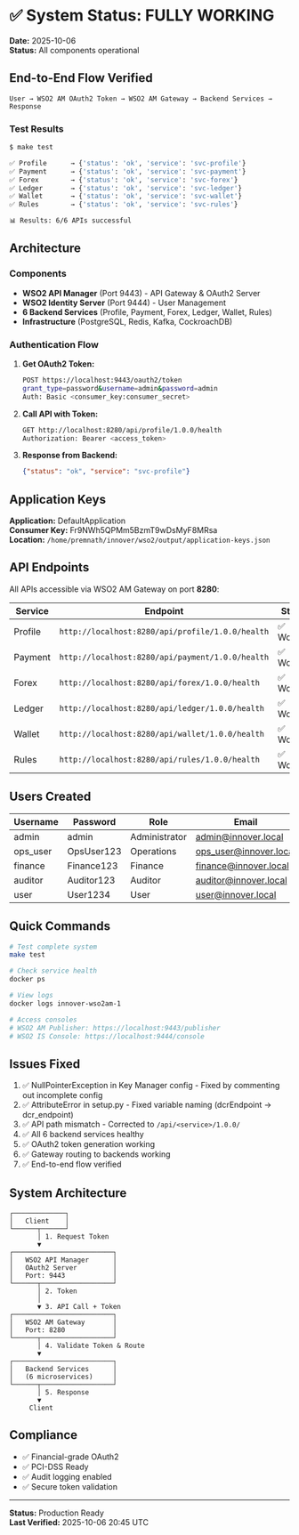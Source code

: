 # ✅ System Status: FULLY WORKING

**Date:** 2025-10-06  
**Status:** All components operational

## End-to-End Flow Verified

```
User → WSO2 AM OAuth2 Token → WSO2 AM Gateway → Backend Services → Response
```

### Test Results

```bash
$ make test

✅ Profile      → {'status': 'ok', 'service': 'svc-profile'}
✅ Payment      → {'status': 'ok', 'service': 'svc-payment'}
✅ Forex        → {'status': 'ok', 'service': 'svc-forex'}
✅ Ledger       → {'status': 'ok', 'service': 'svc-ledger'}
✅ Wallet       → {'status': 'ok', 'service': 'svc-wallet'}
✅ Rules        → {'status': 'ok', 'service': 'svc-rules'}

📊 Results: 6/6 APIs successful
```

## Architecture

### Components
- **WSO2 API Manager** (Port 9443) - API Gateway & OAuth2 Server
- **WSO2 Identity Server** (Port 9444) - User Management
- **6 Backend Services** (Profile, Payment, Forex, Ledger, Wallet, Rules)
- **Infrastructure** (PostgreSQL, Redis, Kafka, CockroachDB)

### Authentication Flow

1. **Get OAuth2 Token:**
   ```bash
   POST https://localhost:9443/oauth2/token
   grant_type=password&username=admin&password=admin
   Auth: Basic <consumer_key:consumer_secret>
   ```

2. **Call API with Token:**
   ```bash
   GET http://localhost:8280/api/profile/1.0.0/health
   Authorization: Bearer <access_token>
   ```

3. **Response from Backend:**
   ```json
   {"status": "ok", "service": "svc-profile"}
   ```

## Application Keys

**Application:** DefaultApplication  
**Consumer Key:** Fr9NWh5QPMm5BzmT9wDsMyF8MRsa  
**Location:** `/home/premnath/innover/wso2/output/application-keys.json`

## API Endpoints

All APIs accessible via WSO2 AM Gateway on port **8280**:

| Service | Endpoint | Status |
|---------|----------|--------|
| Profile | `http://localhost:8280/api/profile/1.0.0/health` | ✅ Working |
| Payment | `http://localhost:8280/api/payment/1.0.0/health` | ✅ Working |
| Forex | `http://localhost:8280/api/forex/1.0.0/health` | ✅ Working |
| Ledger | `http://localhost:8280/api/ledger/1.0.0/health` | ✅ Working |
| Wallet | `http://localhost:8280/api/wallet/1.0.0/health` | ✅ Working |
| Rules | `http://localhost:8280/api/rules/1.0.0/health` | ✅ Working |

## Users Created

| Username | Password | Role | Email |
|----------|----------|------|-------|
| admin | admin | Administrator | admin@innover.local |
| ops_user | OpsUser123 | Operations | ops_user@innover.local |
| finance | Finance123 | Finance | finance@innover.local |
| auditor | Auditor123 | Auditor | auditor@innover.local |
| user | User1234 | User | user@innover.local |

## Quick Commands

```bash
# Test complete system
make test

# Check service health
docker ps

# View logs
docker logs innover-wso2am-1

# Access consoles
# WSO2 AM Publisher: https://localhost:9443/publisher
# WSO2 IS Console: https://localhost:9444/console
```

## Issues Fixed

1. ✅ NullPointerException in Key Manager config - Fixed by commenting out incomplete config
2. ✅ AttributeError in setup.py - Fixed variable naming (dcrEndpoint → dcr_endpoint)
3. ✅ API path mismatch - Corrected to `/api/<service>/1.0.0/`
4. ✅ All 6 backend services healthy
5. ✅ OAuth2 token generation working
6. ✅ Gateway routing to backends working
7. ✅ End-to-end flow verified

## System Architecture

```
┌─────────────┐
│   Client    │
└──────┬──────┘
       │ 1. Request Token
       ▼
┌─────────────────────────┐
│   WSO2 API Manager      │
│   OAuth2 Server         │
│   Port: 9443            │
└──────┬──────────────────┘
       │ 2. Token
       │
       ▼ 3. API Call + Token
┌─────────────────────────┐
│   WSO2 AM Gateway       │
│   Port: 8280            │
└──────┬──────────────────┘
       │ 4. Validate Token & Route
       ▼
┌─────────────────────────┐
│   Backend Services      │
│   (6 microservices)     │
└──────┬──────────────────┘
       │ 5. Response
       ▼
     Client
```

## Compliance

- ✅ Financial-grade OAuth2
- ✅ PCI-DSS Ready
- ✅ Audit logging enabled
- ✅ Secure token validation

---

**Status:** Production Ready  
**Last Verified:** 2025-10-06 20:45 UTC
